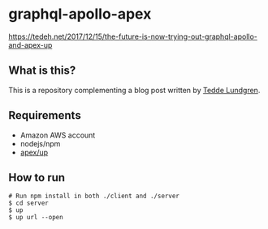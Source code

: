 # graphql-apollo-apex

https://tedeh.net/2017/12/15/the-future-is-now-trying-out-graphql-apollo-and-apex-up

## What is this?

This is a repository complementing a blog post written by [Tedde Lundgren](https://tedeh.net).

## Requirements

- Amazon AWS account
- nodejs/npm
- [apex/up](https://github.com/apex/up)

## How to run

```shell
# Run npm install in both ./client and ./server
$ cd server
$ up
$ up url --open
```
